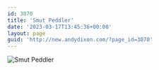 ```yaml
---
id: 3070
title: 'Smut Peddler'
date: '2023-03-17T13:45:36+00:00'
layout: page
guid: 'http://new.andydixon.com/?page_id=3070'
---
```


![Smut Peddler](https://i0.wp.com/assets.g8x2.ldn.idrivee2-23.com/posters/Smut%20Peddler%2001.jpg?w=1200&ssl=1 "Smut Peddler")